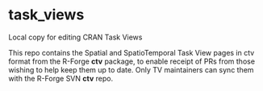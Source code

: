 # task_views
Local copy for editing CRAN Task Views

This repo contains the Spatial and SpatioTemporal Task View pages in ctv format from the R-Forge **ctv** package, to enable receipt of PRs from those wishing to help keep them up to date. Only TV maintainers can sync them with the R-Forge SVN **ctv** repo.
